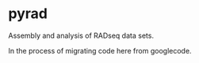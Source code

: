 pyrad
=====

Assembly and analysis of RADseq data sets.  

In the process of migrating code here from googlecode.



